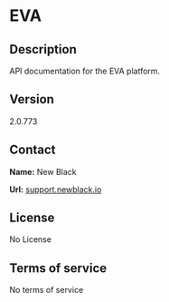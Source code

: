 # EVA

## Description

API documentation for the EVA platform.

## Version

2.0.773

## Contact

**Name:** New Black

**Url:** [support.newblack.io](https://support.newblack.io)

## License

No License

## Terms of service

No terms of service